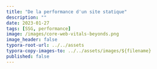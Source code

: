 ```yaml
---
title: "De la performance d'un site statique"
description: ""
date: 2023-01-27
tags: [SSG, performance]
image: /images/core-web-vitals-beyonds.png
image_header: false
typora-root-url: ../../assets
typora-copy-images-to: ../../assets/images/${filename}
published: false
---
```

